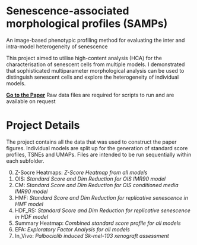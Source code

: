 # Senescence-associated morphological profiles (SAMPs)
An image-based phenotypic profiling method for evaluating the inter and intra-model heterogeneity of senescence

This project aimed to utilise high-content analysis (HCA) for the characterisation of senescent cells from multiple models. I demonstrated that sophisticated multiparameter morphological analysis can be used to distinguish senescent cells and explore the heterogeneity of individual models. 

**<a href="https://pubmed.ncbi.nlm.nih.gov/35580013/">Go to the Paper</a>**
Raw data files are required for scripts to run and are available on request

# Project Details 

The project contains all the data that was used to construct the paper figures. Individual models are split up for the generation of standard score profiles, TSNEs and UMAPs. Files are intended to be run sequentially within each subfolder. 

0. Z-Socre Heatmaps: _Z-Score Heatmap from all models_
1. OIS: _Standard Score and Dim Reduction for OIS IMR90 model_
2. CM: _Standard Score and Dim Reduction for OIS conditioned media IMR90 model_
3. HMF: _Standard Score and Dim Reduction for replicative senescence in HMF model_
4. HDF_RS: _Standard Score and Dim Reduction for replicative senescence in HDF model_
5. Summary Heatmap: _Combined standard score profile for all models_
6. EFA: _Exploratory Factor Analysis for all models_
7. In_Vivo: _Palbociclib induced Sk-mel-103 xenograft assessment_
